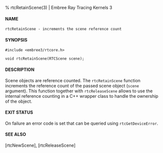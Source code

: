 % rtcRetainScene(3) | Embree Ray Tracing Kernels 3

#### NAME

    rtcRetainScene - increments the scene reference count

#### SYNOPSIS

    #include <embree3/rtcore.h>

    void rtcRetainScene(RTCScene scene);

#### DESCRIPTION

Scene objects are reference counted. The `rtcRetainScene` function
increments the reference count of the passed scene object (`scene`
argument). This function together with `rtcReleaseScene` allows to
use the internal reference counting in a C++ wrapper class to handle
the ownership of the object.

#### EXIT STATUS

On failure an error code is set that can be queried using
`rtcGetDeviceError`.

#### SEE ALSO

[rtcNewScene], [rtcReleaseScene]
